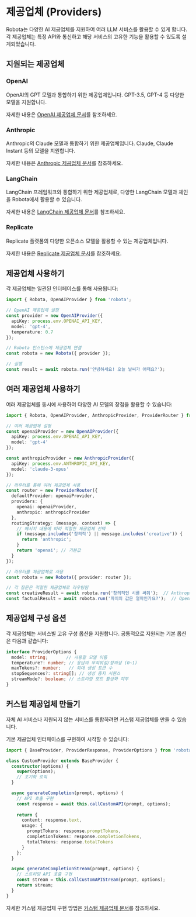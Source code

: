 # 제공업체 (Providers)

Robota는 다양한 AI 제공업체를 지원하여 여러 LLM 서비스를 활용할 수 있게 합니다. 각 제공업체는 특정 API와 통신하고 해당 서비스의 고유한 기능을 활용할 수 있도록 설계되었습니다.

## 지원되는 제공업체

### OpenAI

OpenAI의 GPT 모델과 통합하기 위한 제공업체입니다. GPT-3.5, GPT-4 등 다양한 모델을 지원합니다.

자세한 내용은 [OpenAI 제공업체 문서](./providers/openai.md)를 참조하세요.

### Anthropic

Anthropic의 Claude 모델과 통합하기 위한 제공업체입니다. Claude, Claude Instant 등의 모델을 지원합니다.

자세한 내용은 [Anthropic 제공업체 문서](./providers/anthropic.md)를 참조하세요.

### LangChain

LangChain 프레임워크와 통합하기 위한 제공업체로, 다양한 LangChain 모델과 체인을 Robota에서 활용할 수 있습니다.

자세한 내용은 [LangChain 제공업체 문서](./providers/langchain.md)를 참조하세요.

### Replicate

Replicate 플랫폼의 다양한 오픈소스 모델을 활용할 수 있는 제공업체입니다.

자세한 내용은 [Replicate 제공업체 문서](./providers/replicate.md)를 참조하세요.

## 제공업체 사용하기

각 제공업체는 일관된 인터페이스를 통해 사용됩니다:

```typescript
import { Robota, OpenAIProvider } from 'robota';

// OpenAI 제공업체 설정
const provider = new OpenAIProvider({
  apiKey: process.env.OPENAI_API_KEY,
  model: 'gpt-4',
  temperature: 0.7
});

// Robota 인스턴스에 제공업체 연결
const robota = new Robota({ provider });

// 실행
const result = await robota.run('안녕하세요! 오늘 날씨가 어때요?');
```

## 여러 제공업체 사용하기

여러 제공업체를 동시에 사용하여 다양한 AI 모델의 장점을 활용할 수 있습니다:

```typescript
import { Robota, OpenAIProvider, AnthropicProvider, ProviderRouter } from 'robota';

// 여러 제공업체 설정
const openaiProvider = new OpenAIProvider({
  apiKey: process.env.OPENAI_API_KEY,
  model: 'gpt-4'
});

const anthropicProvider = new AnthropicProvider({
  apiKey: process.env.ANTHROPIC_API_KEY,
  model: 'claude-3-opus'
});

// 라우터를 통해 여러 제공업체 사용
const router = new ProviderRouter({
  defaultProvider: openaiProvider,
  providers: {
    openai: openaiProvider,
    anthropic: anthropicProvider
  },
  routingStrategy: (message, context) => {
    // 메시지 내용에 따라 적절한 제공업체 선택
    if (message.includes('창의적') || message.includes('creative')) {
      return 'anthropic';
    }
    return 'openai'; // 기본값
  }
});

// 라우터를 제공업체로 사용
const robota = new Robota({ provider: router });

// 각 질문은 적절한 제공업체로 라우팅됨
const creativeResult = await robota.run('창의적인 시를 써줘');  // Anthropic으로 라우팅
const factualResult = await robota.run('파이의 값은 얼마인가요?');  // OpenAI로 라우팅
```

## 제공업체 구성 옵션

각 제공업체는 서비스별 고유 구성 옵션을 지원합니다. 공통적으로 지원되는 기본 옵션은 다음과 같습니다:

```typescript
interface ProviderOptions {
  model: string;       // 사용할 모델 이름
  temperature?: number; // 응답의 무작위성/창의성 (0~1)
  maxTokens?: number;   // 최대 생성 토큰 수
  stopSequences?: string[]; // 생성 중지 시퀀스
  streamMode?: boolean; // 스트리밍 모드 활성화 여부
}
```

## 커스텀 제공업체 만들기

자체 AI 서비스나 지원되지 않는 서비스를 통합하려면 커스텀 제공업체를 만들 수 있습니다.

기본 제공업체 인터페이스를 구현하여 시작할 수 있습니다:

```typescript
import { BaseProvider, ProviderResponse, ProviderOptions } from 'robota';

class CustomProvider extends BaseProvider {
  constructor(options) {
    super(options);
    // 초기화 로직
  }

  async generateCompletion(prompt, options) {
    // API 호출 구현
    const response = await this.callCustomAPI(prompt, options);
    
    return {
      content: response.text,
      usage: {
        promptTokens: response.promptTokens,
        completionTokens: response.completionTokens,
        totalTokens: response.totalTokens
      }
    };
  }

  async generateCompletionStream(prompt, options) {
    // 스트리밍 API 호출 구현
    const stream = this.callCustomAPIStream(prompt, options);
    return stream;
  }
}
```

자세한 커스텀 제공업체 구현 방법은 [커스텀 제공업체 문서](./providers/custom.md)를 참조하세요. 